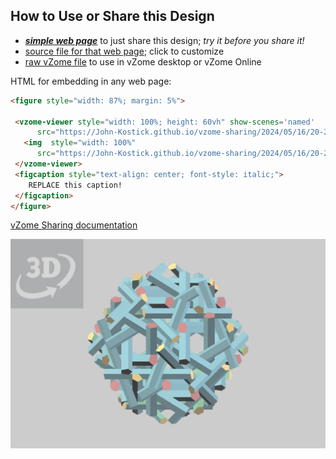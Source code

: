 
## How to Use or Share this Design

 - [***simple web page***](<https://John-Kostick.github.io/vzome-sharing/2024/05/16/20-22-50-six-axis-and-ten-axis-paneled/>) to just share this design; *try it before you share it!*
 - [source file for that web page](<https://github.com/John-Kostick/vzome-sharing/edit/main/2024/05/16/20-22-50-six-axis-and-ten-axis-paneled/index.md>); click to customize
 - [raw vZome file](<https://raw.githubusercontent.com/John-Kostick/vzome-sharing/main/2024/05/16/20-22-50-six-axis-and-ten-axis-paneled/six-axis-and-ten-axis-paneled.vZome>) to use in vZome desktop or vZome Online
 
 HTML for embedding in any web page:
 ```html
<figure style="width: 87%; margin: 5%">
  
  <vzome-viewer style="width: 100%; height: 60vh" show-scenes='named'
       src="https://John-Kostick.github.io/vzome-sharing/2024/05/16/20-22-50-six-axis-and-ten-axis-paneled/six-axis-and-ten-axis-paneled.vZome" >
    <img  style="width: 100%"
       src="https://John-Kostick.github.io/vzome-sharing/2024/05/16/20-22-50-six-axis-and-ten-axis-paneled/six-axis-and-ten-axis-paneled.png" >
  </vzome-viewer>
  <figcaption style="text-align: center; font-style: italic;">
     REPLACE this caption!
  </figcaption>
</figure>

 ```

[vZome Sharing documentation](https://vzome.github.io/vzome/sharing.html#how-it-works)

![Image](<six-axis-and-ten-axis-paneled.png>)

